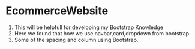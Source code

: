 # EcommerceWebsite
1. This will be helpfull for developing my Bootstrap Knowledge
2. Here we found that how we use navbar,card,dropdown from bootstrap
3. Some of the spacing and column using Bootstrap.
